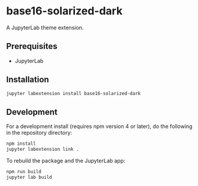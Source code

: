 # base16-solarized-dark

A JupyterLab theme extension.

## Prerequisites

* JupyterLab

## Installation

```bash
jupyter labextension install base16-solarized-dark
```

## Development

For a development install (requires npm version 4 or later), do the following in the repository directory:

```bash
npm install
jupyter labextension link .
```

To rebuild the package and the JupyterLab app:

```bash
npm run build
jupyter lab build
```
